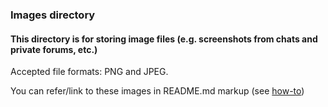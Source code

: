 ### Images directory

#### This directory is for storing image files (e.g. screenshots from chats and private forums, etc.)

Accepted file formats: PNG and JPEG. 

You can refer/link to these images in README.md markup (see [how-to](https://github.com/tyashin/CIS-CC-UOL-violations/blob/master/how_to.md))
